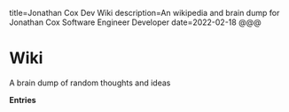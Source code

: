 title=Jonathan Cox Dev Wiki
description=An wikipedia and brain dump for Jonathan Cox Software Engineer Developer
date=2022-02-18
@@@

# Wiki

A brain dump of random thoughts and ideas

**Entries**
